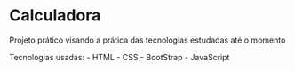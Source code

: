 # Calculadora


Projeto prático visando a prática das tecnologias estudadas até o momento


 Tecnologias usadas:
    - HTML
    - CSS
    - BootStrap
    - JavaScript
    
